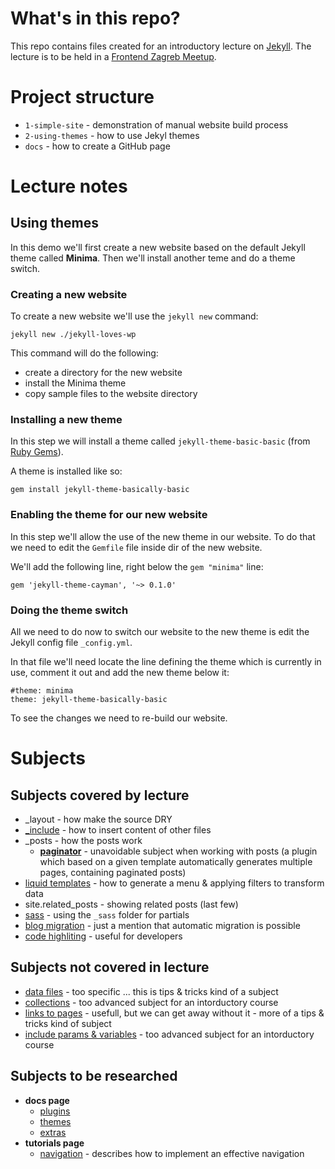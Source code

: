 # What's in this repo?

This repo contains files created for an introductory lecture on [Jekyll](https://jekyllrb.com). The lecture is to be held in a [Frontend Zagreb Meetup](https://www.meetup.com/en-AU/FrontendZG/).

# Project structure

 * `1-simple-site` - demonstration of manual website build process
 * `2-using-themes` - how to use Jekyl themes
 * `docs` - how to create a GitHub page

# Lecture notes

## Using themes

In this demo we'll first create a new website based on the default Jekyll theme called **Minima**. Then we'll install another teme and do a theme switch. 

### Creating a new website

To create a new website we'll use the `jekyll new` command:

    jekyll new ./jekyll-loves-wp

This command will do the following:

* create a directory for the new website 
* install the Minima theme
* copy sample files to the website directory


### Installing a new theme

In this step we will install a theme called `jekyll-theme-basic-basic` (from [Ruby Gems](https://rubygems.org/gems/jekyll-theme-basically-basic)).

A theme is installed like so:

    gem install jekyll-theme-basically-basic

### Enabling the theme for our new website

In this step we'll allow the use of the new theme in our website. To do that we need to edit the `Gemfile` file inside dir of the new website.

We'll add the following line, right below the `gem "minima"` line:

    gem 'jekyll-theme-cayman', '~> 0.1.0'

### Doing the theme switch

All we need to do now to switch our website to the new theme is edit the Jekyll config file `_config.yml`.

In that file we'll need locate the line defining the theme which is currently in use, comment it out and add the new theme below it:

    #theme: minima
    theme: jekyll-theme-basically-basic

To see the changes we need to re-build our website.


# Subjects

## Subjects covered by lecture
* _layout - how make the source DRY
* [_include](https://jekyllrb.com/docs/includes/) - how to insert content of other files
* _posts - how the posts work
    * **[paginator](https://jekyllrb.com/docs/pagination/)** - unavoidable subject when working with posts (a plugin which based on a given template automatically generates multiple pages, containing paginated posts)
* [liquid templates](https://jekyllrb.com/docs/templates/) - how to generate a menu & applying filters to transform data
* site.related_posts - showing related posts (last few)
* [sass](https://jekyllrb.com/docs/assets/) - using the `_sass` folder for partials
* [blog migration](https://jekyllrb.com/docs/migrations/) - just a mention that automatic migration is possible  
* [code highliting](https://jekyllrb.com/docs/templates/#code-snippet-highlighting) - useful for developers

## Subjects not covered in lecture
* [data files](https://jekyllrb.com/docs/datafiles/) - too specific ... this is tips & tricks kind of a subject
* [collections](https://jekyllrb.com/docs/collections/) - too advanced subject for an intorductory course
* [links to pages](https://jekyllrb.com/docs/templates/#link) - usefull, but we can get away without it - more of a tips & tricks kind of subject
* [include params & variables](https://jekyllrb.com/docs/includes/#passing-parameters-to-includes) - too advanced subject for an intorductory course

## Subjects to be researched
* **docs page**
  * [plugins](https://jekyllrb.com/docs/plugins/)
  * [themes](https://jekyllrb.com/docs/themes/)
  * [extras](https://jekyllrb.com/docs/extras/)
* **tutorials page**
  * [navigation](https://jekyllrb.com/tutorials/navigation/) - describes how to implement an effective navigation
